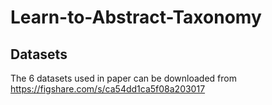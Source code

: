 # Learn-to-Abstract-Taxonomy

## Datasets
The 6 datasets used in paper can be downloaded from https://figshare.com/s/ca54dd1ca5f08a203017 

